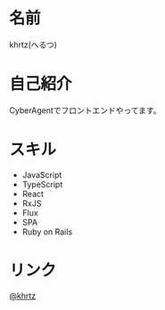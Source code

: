 # 名前
khrtz(へるつ)

# 自己紹介
CyberAgentでフロントエンドやってます。

# スキル
- JavaScript
- TypeScript
- React
- RxJS
- Flux
- SPA
- Ruby on Rails

# リンク
[@khrtz](https://twitter.com/khrtz)